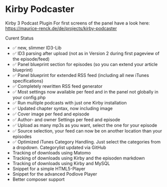 # Kirby Podcaster

Kirby 3 Podcast Plugin
For first screens of the panel have a look here: https://maurice-renck.de/de/projects/kirby-podcaster

Curent Status

* ✅ new, slimmer ID3-Lib
* ✅ ID3 parsing after upload (not as in Version 2 during first pageview of the episode/feed)
* ✅ Panel blueprint section for episodes (so you can extend your article blueprint)
* ✅ Panel blueprint for extended RSS feed (including all new iTunes specifications)
* ✅ Completely rewritten RSS feed generator
* ✅ Most settings now available per feed and in the panel not globally in your config.php
* ✅ Run multiple podcasts with just one Kirby installation
* ✅ Updated chapter syntax, now including image
* ✅ Cover image per feed and episode
* ✅ Author- and owner Settings per feed and episode
* ✅ Upload as many mp3s as you want, select the one for your episode
* ✅ Source selection, your feed can now be on another location than your episodes
* ✅ Optimized iTunes Category Handling. Just select the categories from a dropdown. Categorylist updated via GitHub
* Tracking of downloads using Matomo
* Tracking of downloads using Kirby and the episoden markdown
* Tracking of downloads using Kirby and MySQL
* Snippet for a simple HTML5-Player
* Snippet for the advanced Podlove Player
* Better composer support